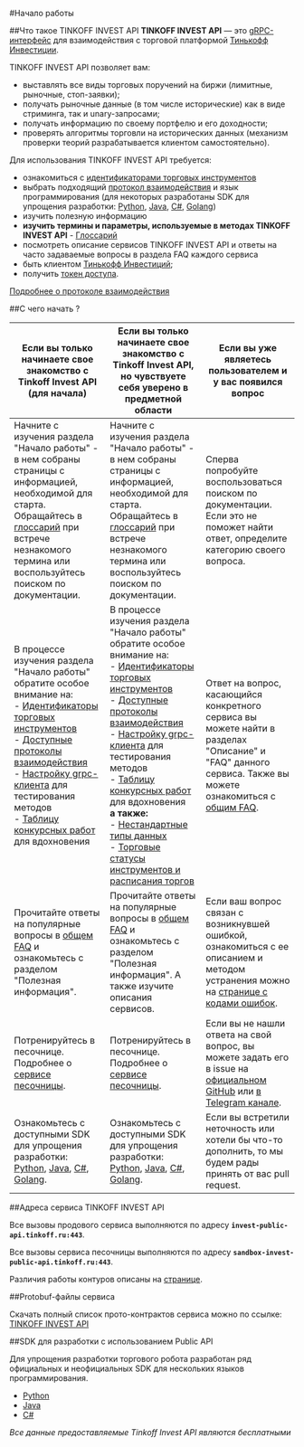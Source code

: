 #Начало работы

##Что такое TINKOFF INVEST API
**TINKOFF INVEST API** — это [gRPC-интерфейс](/investAPI/grpc) для взаимодействия с торговой платформой 
[Тинькофф Инвестиции](https://www.tinkoff.ru/invest/).

TINKOFF INVEST API позволяет вам:

* выставлять все виды торговых поручений на биржи (лимитные, рыночные, стоп-заявки);
* получать рыночные данные (в том числе исторические) как в виде стриминга, так и 
unary-запросами;
* получать информацию по своему портфелю и его доходности;
* проверять алгоритмы торговли на исторических данных (механизм проверки теорий 
разрабатывается клиентом самостоятельно).

Для использования TINKOFF INVEST API требуется: 

* ознакомиться с [идентификаторами торговых инструментов](/investAPI/faq_identification/)
* выбрать подходящий [протокол взаимодействия](/investAPI/api_protocols/) и язык программирования (для некоторых разработаны SDK для упрощения разработки: [Python](/investAPI/faq_python/), [Java](/investAPI/faq_java/), [С#](/investAPI/faq_csharp/), [Golang](/investAPI/faq_golang))
* изучить полезную информацию
* **изучить термины и параметры, используемые в методах TINKOFF INVEST API** - [Глоссарий](https://russianinvestments.github.io/investAPI/glossary/)
* посмотреть описание сервисов TINKOFF INVEST API и ответы на часто задаваемые вопросы в раздела FAQ каждого сервиса
* быть клиентом [Тинькофф Инвестиций](https://www.tinkoff.ru/invest/);
* получить [токен доступа](/investAPI/token).

[Подробнее о протоколе взаимодействия](/investAPI/grpc/)

##С чего начать ?

|Если вы только начинаете свое знакомство с Tinkoff Invest API (для начала) |Если вы только начинаете свое знакомство с Tinkoff Invest API, но чувствуете себя уверено в предметной области |Если вы уже являетесь пользователем и у вас появился вопрос |
|---|---|---|
|Начните с изучения раздела "Начало работы" - в нем собраны страницы с информацией, необходимой для старта.  Обращайтесь в [глоссарий](https://russianinvestments.github.io/investAPI/glossary/) при встрече незнакомого термина или воспользуйтесь поиском по документации. |Начните с изучения раздела "Начало работы" - в нем собраны страницы с информацией, необходимой для старта.  Обращайтесь в [глоссарий](https://russianinvestments.github.io/investAPI/glossary/) при встрече незнакомого термина или воспользуйтесь поиском по документации.| Сперва попробуйте воспользоваться поиском по документации. Если это не поможет найти ответ, определите категорию своего вопроса.|
|В процессе изучения раздела "Начало работы" обратите особое внимание на:</br> - [Идентификаторы торговых инструментов](/investAPI/tech_indicators/)</br> - [Доступные протоколы взаимодействия](/investAPI/api_protocols/) </br> - [Настройку grpc-клиента](/investAPI/grpc/) для тестирования методов</br> - [Таблицу конкурсных работ](/investAPI/robot_contest/) для вдохновения|В процессе изучения раздела "Начало работы" обратите особое внимание на:</br> - [Идентификаторы торговых инструментов](/investAPI/tech_indicators/)</br> - [Доступные протоколы взаимодействия](/investAPI/api_protocols/) </br> - [Настройку grpc-клиента](/investAPI/grpc/) для тестирования методов</br> - [Таблицу конкурсных работ](/investAPI/robot_contest/) для вдохновения </br> **а также:** </br> - [Нестандартные типы данных](/investAPI/faq_custom_types/) </br> - [Торговые статусы инструментов и расписания торгов](/investAPI/faq_custom_types/)| Ответ на вопрос, касающийся конкретного сервиса вы можете найти в разделах "Описание" и "FAQ" данного сервиса. Также вы можете ознакомиться с [общим FAQ](/investAPI/faq/).|
| Прочитайте ответы на популярные вопросы в [общем FAQ](/investAPI/faq/) и ознакомьтесь с разделом "Полезная информация".| Прочитайте ответы на популярные вопросы в [общем FAQ](/investAPI/faq/) и ознакомьтесь с разделом "Полезная информация". А также изучите описания сервисов.| Если ваш вопрос связан с возникнувшей ошибкой, ознакомиться с ее описанием и методом устранения можно на [странице с кодами ошибок](/investAPI/errors/).|
|Потренируйтесь в песочнице. Подробнее о [сервисе песочницы](/investAPI/head-sandbox/).| Потренируйтесь в песочнице. Подробнее о [сервисе песочницы](/investAPI/head-sandbox/).| Если вы не нашли ответа на свой вопрос, вы можете задать его в issue на [официальном GitHub](https://github.com/RussianInvestments/investAPI/tree/main/src/docs/contracts) или [в Telegram канале](https://t.me/joinchat/VaW05CDzcSdsPULM).|
| Ознакомьтесь с доступными SDK для упрощения разработки: [Python](/investAPI/faq_python/), [Java](/investAPI/faq_java/), [С#](/investAPI/faq_csharp/), [Golang](/investAPI/faq_golang).|Ознакомьтесь с доступными SDK для упрощения разработки: [Python](/investAPI/faq_python/), [Java](/investAPI/faq_java/), [С#](/investAPI/faq_csharp/), [Golang](/investAPI/faq_golang).| Если вы встретили неточность или хотели бы что-то дополнить, то мы будем рады принять от вас pull request.|

##Адреса сервиса TINKOFF INVEST API

Все вызовы продового сервиса выполняются по адресу **`invest-public-api.tinkoff.ru:443`**.

Все вызовы сервиса песочницы выполняются по адресу **`sandbox-invest-public-api.tinkoff.ru:443`**.

Различия работы контуров описаны на [странице](/investAPI/url_difference/).

##Protobuf-файлы сервиса

Скачать полный список прото-контрактов сервиса можно по ссылке: 
[TINKOFF INVEST API](https://github.com/RussianInvestments/investAPI/tree/main/src/docs/contracts)

##SDK для разработки с использованием Public API

Для упрощения разработки торгового робота разработан ряд официальных и неофициальных SDK для нескольких языков программирования.

* [Python](/investAPI/faq_python/)
* [Java](/investAPI/faq_java/)
* [C#](/investAPI/faq_csharp/)



*Все данные предоставляемые Tinkoff Invest API являются бесплатными*
